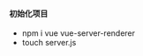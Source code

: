 <!--
 * @Author: zdb
 * @Date: 2020-12-30 15:08:32
 * @LastEditors: zdb
 * @LastEditTime: 2020-12-30 15:09:54
 * @Description: 项目搭建步骤
-->
#### 初始化项目
- npm i vue vue-server-renderer
- touch server.js